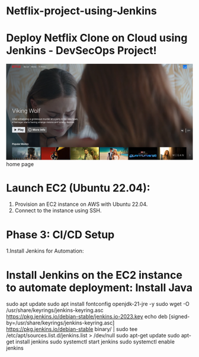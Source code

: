 # Netflix-project-using-Jenkins
# Deploy Netflix Clone on Cloud using Jenkins - DevSecOps Project!
![image alt](https://github.com/Prathameshkokane4565/Netflix-project-using-Jenkins/blob/4b066150b68d08191dafbfde857e283fd80c661c/home-page.png)
                                   home page

# Launch EC2 (Ubuntu 22.04):  
  1. Provision an EC2 instance on AWS with Ubuntu 22.04.
  2. Connect to the instance using SSH.

# Phase 3: CI/CD Setup
 1.Install Jenkins for Automation:
  # Install Jenkins on the EC2 instance to automate deployment: Install Java
  sudo apt update
sudo apt install fontconfig openjdk-21-jre -y
sudo wget -O /usr/share/keyrings/jenkins-keyring.asc \
https://pkg.jenkins.io/debian-stable/jenkins.io-2023.key
echo deb [signed-by=/usr/share/keyrings/jenkins-keyring.asc] \
https://pkg.jenkins.io/debian-stable binary/ | sudo tee \
/etc/apt/sources.list.d/jenkins.list > /dev/null
sudo apt-get update
sudo apt-get install jenkins
sudo systemctl start jenkins
sudo systemctl enable jenkins
  

